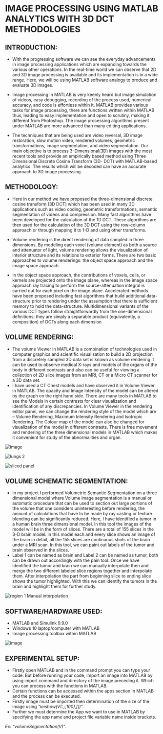 # IMAGE PROCESSING USING MATLAB ANALYTICS WITH 3D DCT METHODOLOGIES
## INTRODUCTION:
- With the progressing software we can see the everyday advancements in image processing applications which are expanding towards the various other operations. 
In the real-time world we can observe that 2D and 3D image processing is available and its implementation is in a wide range. 
Here, we will be using MATLAB software analogy to produce and evaluate 3D images. 

- Image processing in MATLAB is very keenly heard but image simulation of videos, easy debugging, recording of the process used, numerical accuracy, and code is effortless within it. 
MATLAB provides various tasks for image processing, there are functions written within MATLAB thus, leading to easy implementation and open to scrutiny, making it different from Photoshop. 
The image processing algorithms present under MATLAB are more advanced than many editing applications.

- The techniques that are being used are video reversal, 3D image restoration, slow motion video, rendered volumes, geometric transformations, image segmentation, and video segmentation. 
Our main objective is to process 3-Dimensional(3D) images with the most recent tools and provide an empirically based method using Three Dimensional Discrete Cosine Transform (3D- DCT) with MATLAB-based analytics. 
The results which will be decoded can have an accurate approach to 3D image processing.

## METHODOLOGY:

- Here in our method we have proposed the three-dimensional discrete cosine transform (3D DCT) which has been used in many 3D applications such as video coding, geometric transformations, semantic segmentation of videos and compression. Many fast algorithms have been developed for the calculation of the 1D DCT. These algorithms are then used for the calculation of the 3D DCT using the row-column approach or through mapping it to 1-D and using other transforms.

- Volume rendering is the direct rendering of data sampled in three dimensions. By modeling each voxel (volume element) as both a source and attenuator of light, volume rendering allows the visualization of interior structure and its relations to exterior forms. There are two basic approaches to volume renderings: the object space approach and the image space approach.

- In the object space approach, the contributions of voxels, cells, or kernels are projected onto the image plane, whereas in the image space approach ray tracing to perform the source-attenuation integral is carried out for each pixel on the image plane. Accelerated methods have been proposed including fast algorithms that build additional data-structure prior to rendering under the assumption that there is sufficient memory to hold the data-structure. Multidimensional variants of the various DCT types follow straightforwardly from the one-dimensional definitions: they are simply a separable product (equivalently, a composition) of DCTs along each dimension

## VOLUME RENDERING:

- The volume Viewer in MATLAB is a combination of technologies used in computer graphics and scientific visualisation to build a 2D projection from a discretely sampled 3D data set is known as volume rendering it can be used to observe medical X-rays and models of the organs of the body in different contrasts and also can be useful for viewing a collection of 2D slice images from an MRI, CT or a Micro CT scanner for a 3D data set.
- I have used a CT Chest models and have observed it in Volume Viewer in MATLAB. The opacity and Image Intensity of the model can be altered by the graph on the right hand side. There are many tools in MATLAB to see the Models in certain contrasts for clear visualization and identification of any discrepancies. In Volume Viewer in the rendering editor panel, we can change the rendering style of the model which are – Volume Rendering, Maximum Intensity Rendering and Isotropic Rendering.
The Colour map of the model can also be changed for visualization of the model in different contrasts. There is free movement and rendering of the three dimensional models in MATLAB which makes it convenient for study of the abnormalities and organ.

![image](https://github.com/Cosmic1509/Fifth-semester-MATLAB-project/assets/82835887/a5709176-7210-4558-a0d4-0d8eccc98d0a)

![lungs 2](https://github.com/Cosmic1509/Fifth-semester-MATLAB-project/assets/82835887/b4260f76-721c-4544-ba2e-e4ca91f165bc)

![sliced panel](https://github.com/Cosmic1509/Fifth-semester-MATLAB-project/assets/82835887/c5caa2fc-59ab-482b-8544-dc181d4f5544)

## VOLUME SCHEMATIC SEGMENTATION:


- In my project I performed Volumetric Semantic Segmentation on a three dimensional model where Volume image segmentation is a manual or automatic procedure that can be used to section out large portions of the volume that one considers uninteresting before rendering, the amount of calculations that have to be made by ray casting or texture blending can be significantly reduced.
Here, I have identified a tumor in a human brain three dimensional model. In this tool the images of the model will be in the form of slices. There are a total of 155 slices in the 3-D brain model. In this model each and every slice shows an image of the brain in detail, all the 155 slices are continuous shots of the brain under a MRI scan. In this tool, we can paint out labels of the tumor and brain observed in the slices.
- Label 1 can be named as brain and Label 2 can be named as tumor, both can be drawn out accordingly with the pain tool.
Once we have identified the tumor and brain we can manually interpolate then and merge the two different labeled slice regions together and interpolate them. After interpolation the part from beginning slice to ending slice shows the tumor highlighted. With this we can identify the tumors in the brain and highlight them for further study.

![region 1 Manual interpolation](https://github.com/Cosmic1509/Fifth-semester-MATLAB-project/assets/82835887/5204e006-3fb3-4b6f-bc72-314a957b8bb8)


## SOFTWARE/HARDWARE USED:
- MATLAB and Simulink 9.9.0
- Windows 10 laptop/computer with MATLAB
- Image processing toolbox within MATLAB

![image](https://github.com/Cosmic1509/Fifth-semester-MATLAB-project/assets/82835887/5e38d93b-787d-4e76-9287-854bc8b64461)

## EXPERIMENTAL SETUP:
- Firstly open MATLAB and in the command prompt you can type your code. But before running your code, import an image into MATLAB by using import command and directory of the image preceding it. Which you can process with the functions in MATLAB.
- Certain functions can be accessed within the apps section in MATLAB and the process can be executed.
- Firstly image must be imported then determination of the size of the image using  _“imshow(V(:,:,100),[])”._
-  Further we must determine the App we want to use in MATLAB by specifying the app name and project file variable name inside brackets.
  
_Ex: “volumeSegmentation(V)”._



